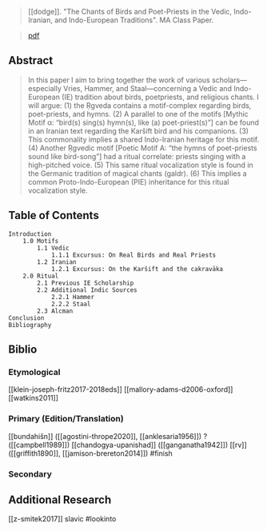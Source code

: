 > [[dodge]]. "The Chants of Birds and Poet-Priests in the Vedic, Indo-Iranian, and Indo-European Traditions". MA Class Paper.

> [pdf](a/dodge2021-birds.pdf)

## Abstract
> In this paper I aim to bring together the work of various scholars—especially Vries, Hammer, and Staal—concerning a Vedic and Indo-European (IE) tradition about birds, poetpriests, and religious chants. I will argue: (1) the Ṛgveda contains a motif-complex regarding birds, poet-priests, and hymns. (2) A parallel to one of the motifs [Mythic Motif α: “bird(s) sing(s) hymn(s), like (a) poet-priest(s)”] can be found in an Iranian text regarding the Karšift bird and his companions. (3) This commonality implies a shared Indo-Iranian heritage for this motif. (4) Another Ṛgvedic motif [Poetic Motif A: “the hymns of poet-priests sound like bird-song”] had a ritual correlate: priests singing with a high-pitched voice. (5) This same ritual vocalization style is found in the Germanic tradition of magical chants (galdr). (6) This implies a common Proto-Indo-European (PIE) inheritance for this ritual vocalization style.

## Table of Contents
```
Introduction
	1.0 Motifs
		1.1 Vedic
			1.1.1 Excursus: On Real Birds and Real Priests
		1.2 Iranian
			1.2.1 Excursus: On the Karšift and the cakravāka
	2.0 Ritual
		2.1 Previous IE Scholarship
		2.2 Additional Indic Sources
			2.2.1 Hammer
			2.2.2 Staal
		2.3 Alcman
Conclusion
Bibliography
```

## Biblio
### Etymological
[[klein-joseph-fritz2017-2018eds]]
[[mallory-adams-d2006-oxford]]
[[watkins2011]]
### Primary (Edition/Translation)
[[bundahišn]] ([[agostini-thrope2020]], [[anklesaria1956]])
? ([[campbell1989]])
[[chandogya-upanishad]] ([[ganganatha1942]])
[[rv]] ([[griffith1890]], [[jamison-brereton2014]])
#finish 
### Secondary

## Additional Research
[[z-smitek2017]] slavic #lookinto